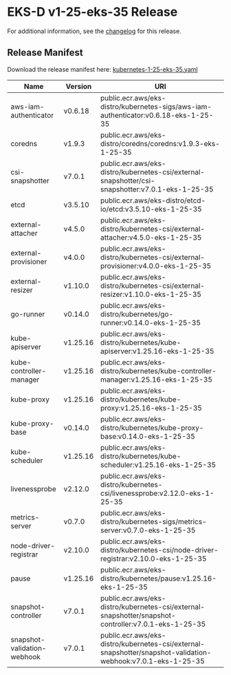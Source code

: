 # EKS-D v1-25-eks-35 Release

For additional information, see the [changelog](CHANGELOG-v1-25-eks-35.md) for this release.

## Release Manifest

Download the release manifest here: [kubernetes-1-25-eks-35.yaml](https://distro.eks.amazonaws.com/kubernetes-1-25/kubernetes-1-25-eks-35.yaml)

| Name | Version | URI |
|------|---------|-----|
| aws-iam-authenticator | v0.6.18 | public.ecr.aws/eks-distro/kubernetes-sigs/aws-iam-authenticator:v0.6.18-eks-1-25-35 |
| coredns | v1.9.3 | public.ecr.aws/eks-distro/coredns/coredns:v1.9.3-eks-1-25-35 |
| csi-snapshotter | v7.0.1 | public.ecr.aws/eks-distro/kubernetes-csi/external-snapshotter/csi-snapshotter:v7.0.1-eks-1-25-35 |
| etcd | v3.5.10 | public.ecr.aws/eks-distro/etcd-io/etcd:v3.5.10-eks-1-25-35 |
| external-attacher | v4.5.0 | public.ecr.aws/eks-distro/kubernetes-csi/external-attacher:v4.5.0-eks-1-25-35 |
| external-provisioner | v4.0.0 | public.ecr.aws/eks-distro/kubernetes-csi/external-provisioner:v4.0.0-eks-1-25-35 |
| external-resizer | v1.10.0 | public.ecr.aws/eks-distro/kubernetes-csi/external-resizer:v1.10.0-eks-1-25-35 |
| go-runner | v0.14.0 | public.ecr.aws/eks-distro/kubernetes/go-runner:v0.14.0-eks-1-25-35 |
| kube-apiserver | v1.25.16 | public.ecr.aws/eks-distro/kubernetes/kube-apiserver:v1.25.16-eks-1-25-35 |
| kube-controller-manager | v1.25.16 | public.ecr.aws/eks-distro/kubernetes/kube-controller-manager:v1.25.16-eks-1-25-35 |
| kube-proxy | v1.25.16 | public.ecr.aws/eks-distro/kubernetes/kube-proxy:v1.25.16-eks-1-25-35 |
| kube-proxy-base | v0.14.0 | public.ecr.aws/eks-distro/kubernetes/kube-proxy-base:v0.14.0-eks-1-25-35 |
| kube-scheduler | v1.25.16 | public.ecr.aws/eks-distro/kubernetes/kube-scheduler:v1.25.16-eks-1-25-35 |
| livenessprobe | v2.12.0 | public.ecr.aws/eks-distro/kubernetes-csi/livenessprobe:v2.12.0-eks-1-25-35 |
| metrics-server | v0.7.0 | public.ecr.aws/eks-distro/kubernetes-sigs/metrics-server:v0.7.0-eks-1-25-35 |
| node-driver-registrar | v2.10.0 | public.ecr.aws/eks-distro/kubernetes-csi/node-driver-registrar:v2.10.0-eks-1-25-35 |
| pause | v1.25.16 | public.ecr.aws/eks-distro/kubernetes/pause:v1.25.16-eks-1-25-35 |
| snapshot-controller | v7.0.1 | public.ecr.aws/eks-distro/kubernetes-csi/external-snapshotter/snapshot-controller:v7.0.1-eks-1-25-35 |
| snapshot-validation-webhook | v7.0.1 | public.ecr.aws/eks-distro/kubernetes-csi/external-snapshotter/snapshot-validation-webhook:v7.0.1-eks-1-25-35 |
